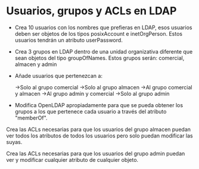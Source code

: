 # Usuarios, grupos y ACLs en LDAP

* Crea 10 usuarios con los nombres que prefieras en LDAP, esos usuarios deben ser objetos de los tipos posixAccount e inetOrgPerson. Estos usuarios tendrán un atributo userPassword.

* Crea 3 grupos en LDAP dentro de una unidad organizativa diferente que sean objetos del tipo groupOfNames. Estos grupos serán: comercial, almacen y admin

* Añade usuarios que pertenezcan a:

	->Solo al grupo comercial
	->Solo al grupo almacen
	->Al grupo comercial y almacen
	->Al grupo admin y comercial
	->Solo al grupo admin

* Modifica OpenLDAP apropiadamente para que se pueda obtener los grupos a los que pertenece cada usuario a través del atributo "memberOf".

Crea las ACLs necesarias para que los usuarios del grupo almacen puedan ver todos los atributos de todos los usuarios pero solo puedan modificar las suyas.

Crea las ACLs necesarias para que los usuarios del grupo admin puedan ver y modificar cualquier atributo de cualquier objeto.


